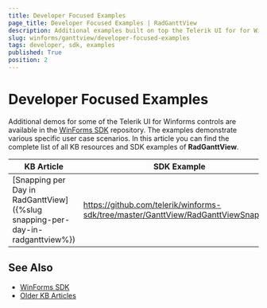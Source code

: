 ```yaml
---
title: Developer Focused Examples
page_title: Developer Focused Examples | RadGanttView
description: Additional examples built on top the Telerik UI for for WinForms RadGanttView control.
slug: winforms/ganttview/developer-focused-examples
tags: developer, sdk, examples
published: True
position: 2
---
```


# Developer Focused Examples

Additional demos for some of the Telerik UI for Winforms controls are available in the [WinForms SDK](https://github.com/telerik/xaml-sdk/tree/master/) repository. The examples demonstrate various specific user case scenarios. In this article you can find the complete list of all KB resources and SDK examples of **RadGanttView**.

|KB Article|SDK Example|
|------|------|
|[Snapping per Day in RadGanttView]({%slug snapping-per-day-in-radganttview%})|https://github.com/telerik/winforms-sdk/tree/master/GanttView/RadGanttViewSnapping|

## See Also

* [WinForms SDK](https://github.com/telerik/winforms-sdk)
* [Older KB Articles](https://www.telerik.com/support/kb/winforms/ganttview-)